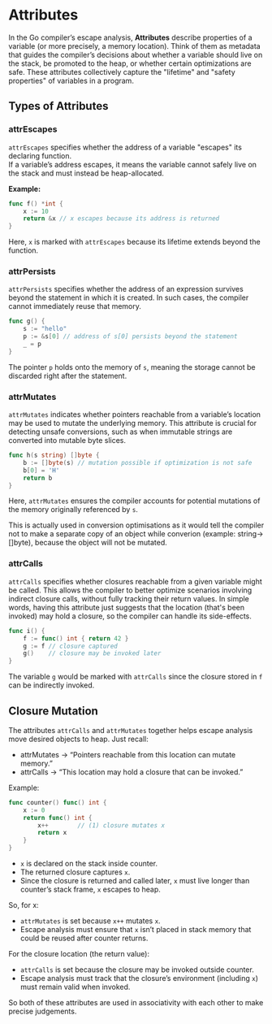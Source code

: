 # Attributes

In the Go compiler’s escape analysis, **Attributes** describe properties of a variable (or more precisely, a memory location). Think of them as metadata that guides the compiler’s decisions about whether a variable should live on the stack, be promoted to the heap, or whether certain optimizations are safe. These attributes collectively capture the "lifetime" and "safety properties" of variables in a program.

## Types of Attributes

### attrEscapes

`attrEscapes` specifies whether the address of a variable "escapes" its declaring function.  
If a variable’s address escapes, it means the variable cannot safely live on the stack and must instead be heap-allocated.

**Example:**  
```go
func f() *int {
    x := 10
    return &x // x escapes because its address is returned
}
```

Here, `x` is marked with `attrEscapes` because its lifetime extends beyond the function.

### attrPersists

`attrPersists` specifies whether the address of an expression survives beyond the statement in which it is created. In such cases, the compiler cannot immediately reuse that memory.

```go
func g() {
    s := "hello"
    p := &s[0] // address of s[0] persists beyond the statement
    _ = p
}
```

The pointer `p` holds onto the memory of `s`, meaning the storage cannot be discarded right after the statement.

### attrMutates

`attrMutates` indicates whether pointers reachable from a variable’s location may be used to mutate the underlying memory. This attribute is crucial for detecting unsafe conversions, such as when immutable strings are converted into mutable byte slices.

```go
func h(s string) []byte {
    b := []byte(s) // mutation possible if optimization is not safe
    b[0] = 'H'
    return b
}
```

Here, `attrMutates` ensures the compiler accounts for potential mutations of the memory originally referenced by `s`.

This is actually used in conversion optimisations as it would tell the compiler not to make a separate copy of an object while converion (example: string->[]byte), because the object will not be mutated.

### attrCalls

`attrCalls` specifies whether closures reachable from a given variable might be called. This allows the compiler to better optimize scenarios involving indirect closure calls, without fully tracking their return values. In simple words, having this attribute just suggests that the location (that's been invoked) may hold a closure, so the compiler can handle its side-effects.

```go
func i() {
    f := func() int { return 42 }
    g := f // closure captured
    g()    // closure may be invoked later
}
```

The variable `g` would be marked with `attrCalls` since the closure stored in `f` can be indirectly invoked.

## Closure Mutation

The attributes `attrCalls` and `attrMutates` together helps escape analysis move desired objects to heap.
Just recall:

- attrMutates → “Pointers reachable from this location can mutate memory.”
- attrCalls → “This location may hold a closure that can be invoked.”

Example:

```go
func counter() func() int {
    x := 0
    return func() int {
        x++        // (1) closure mutates x
        return x
    }
}
```

- `x` is declared on the stack inside counter.
- The returned closure captures `x`.
- Since the closure is returned and called later, `x` must live longer than counter’s stack frame, `x` escapes to heap.

So, for x:
- `attrMutates` is set because `x++` mutates `x`.
- Escape analysis must ensure that `x` isn’t placed in stack memory that could be reused after counter returns.

For the closure location (the return value):
- `attrCalls` is set because the closure may be invoked outside counter.
- Escape analysis must track that the closure’s environment (including `x`) must remain valid when invoked.

So both of these attributes are used in associativity with each other to make precise judgements.